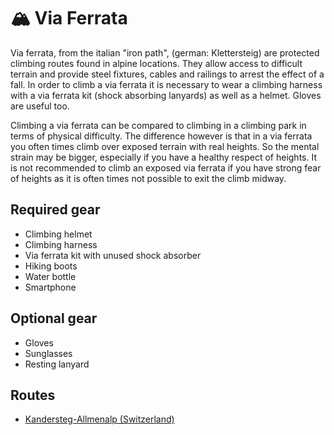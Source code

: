 # 🏔 Via Ferrata

Via ferrata, from the italian "iron path", (german: Klettersteig) are protected climbing routes found in alpine locations. They allow access to difficult terrain and provide steel fixtures, cables and railings to arrest the effect of a fall. In order to climb a via ferrata it is necessary to wear a climbing harness with a via ferrata kit (shock absorbing lanyards) as well as a helmet. Gloves are useful too.

Climbing a via ferrata can be compared to climbing in a climbing park in terms of physical difficulty. The difference however is that in a via ferrata you often times climb over exposed terrain with real heights. So the mental strain may be bigger, especially if you have a healthy respect of heights. It is not recommended to climb an exposed via ferrata if you have strong fear of heights as it is often times not possible to exit the climb midway.

## Required gear

* Climbing helmet
* Climbing harness
* Via ferrata kit with unused shock absorber
* Hiking boots
* Water bottle
* Smartphone

## Optional gear

* Gloves
* Sunglasses
* Resting lanyard

## Routes

* [Kandersteg-Allmenalp (Switzerland)](../travel/switzerland/)
